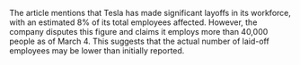 The article mentions that Tesla has made significant layoffs in its workforce, with an estimated 8% of its total employees affected. However, the company disputes this figure and claims it employs more than 40,000 people as of March 4. This suggests that the actual number of laid-off employees may be lower than initially reported.